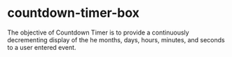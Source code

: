# countdown-timer-box
The objective of Countdown Timer is to provide a continuously decrementing display of the he months, days, hours, minutes, and seconds to a user entered event.
